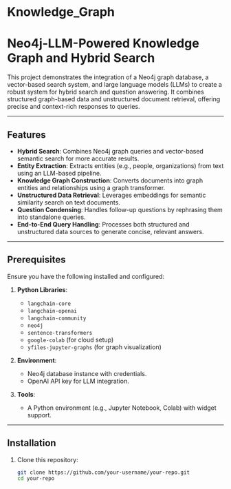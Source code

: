 # Knowledge_Graph
# Neo4j-LLM-Powered Knowledge Graph and Hybrid Search

This project demonstrates the integration of a Neo4j graph database, a vector-based search system, and large language models (LLMs) to create a robust system for hybrid search and question answering. It combines structured graph-based data and unstructured document retrieval, offering precise and context-rich responses to queries.

---

## Features

- **Hybrid Search**: Combines Neo4j graph queries and vector-based semantic search for more accurate results.
- **Entity Extraction**: Extracts entities (e.g., people, organizations) from text using an LLM-based pipeline.
- **Knowledge Graph Construction**: Converts documents into graph entities and relationships using a graph transformer.
- **Unstructured Data Retrieval**: Leverages embeddings for semantic similarity search on text documents.
- **Question Condensing**: Handles follow-up questions by rephrasing them into standalone queries.
- **End-to-End Query Handling**: Processes both structured and unstructured data sources to generate concise, relevant answers.

---

## Prerequisites

Ensure you have the following installed and configured:

1. **Python Libraries**:
   - `langchain-core`
   - `langchain-openai`
   - `langchain-community`
   - `neo4j`
   - `sentence-transformers`
   - `google-colab` (for cloud setup)
   - `yfiles-jupyter-graphs` (for graph visualization)

2. **Environment**:
   - Neo4j database instance with credentials.
   - OpenAI API key for LLM integration.

3. **Tools**:
   - A Python environment (e.g., Jupyter Notebook, Colab) with widget support.

---

## Installation

1. Clone this repository:
   ```bash
   git clone https://github.com/your-username/your-repo.git
   cd your-repo
